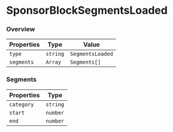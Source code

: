 # SponsorBlockSegmentsLoaded

### Overview

| Properties | Type     | Value            |
| ---------- | -------- | ---------------- |
| `type`     | `string` | `SegmentsLoaded` |
| `segments` | `Array`  | `Segments[]`     |

### Segments

| Properties | Type     |
| ---------- | -------- |
| `category` | `string` |
| `start`    | `number` |
| `end`      | `number` |
